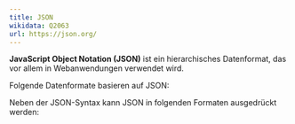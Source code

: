 ```yaml
---
title: JSON
wikidata: Q2063
url: https://json.org/
---
```


**JavaScript Object Notation (JSON)** ist ein hierarchisches Datenformat, das
vor allem in Webanwendungen verwendet wird.

Folgende Datenformate basieren auf JSON:

<codelist format="json"/>

Neben der JSON-Syntax kann JSON in folgenden Formaten ausgedrückt werden:

<codelist model="json" except="json"/>
